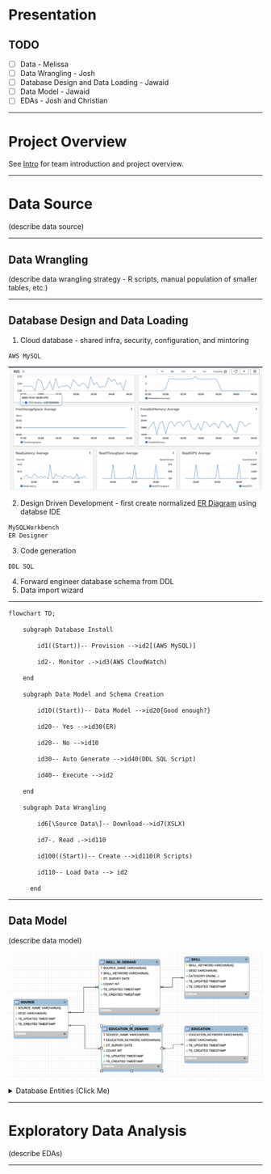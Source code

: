 # Presentation

## TODO
- [ ] Data  - Melissa
- [ ] Data Wrangling - Josh
- [ ] Database Design and Data Loading - Jawaid
- [ ] Data Model - Jawaid
- [ ] EDAs - Josh and Christian

***

# Project Overview

See [Intro](https://github.com/himalayahall/DATA607-PROJECT3/blob/main/Intro.md) for team introduction and project overview. 

***

# Data Source
(describe data source)

***

## Data Wrangling 
(describe data wrangling strategy - R scripts, manual population of smaller tables, etc.)

***

## Database Design and Data Loading 

1. Cloud database - shared infra, security, configuration, and mintoring
```
AWS MySQL
```
![Cloudwatch](https://github.com/himalayahall/DATA607-PROJECT3/blob/main/images/AWS%20RDS%20Cloudwatch.png)

2. Design Driven Development - first create normalized [ER Diagram](#data-model) using databse IDE
```
MySQLWorkbench
ER Designer
```
3. Code generation
```
DDL SQL
```
4. Forward engineer database schema from DDL
5. Data import wizard

***

```mermaid
flowchart TD;
    
    subgraph Database Install
    
        id1((Start))-- Provision -->id2[(AWS MySQL)]
        
        id2-. Monitor .->id3(AWS CloudWatch)
    
    end
    
    subgraph Data Model and Schema Creation
    
        id10((Start))-- Data Model -->id20{Good enough?}
    
        id20-- Yes -->id30(ER)
    
        id20-- No -->id10
    
        id30-- Auto Generate -->id40(DDL SQL Script)
    
        id40-- Execute -->id2

    end
    
    subgraph Data Wrangling  

        id6[\Source Data\]-- Download-->id7(XSLX)

        id7-. Read .->id110
        
        id100((Start))-- Create -->id110(R Scripts)
        
        id110-- Load Data --> id2
        
      end

```

***

## Data Model
(describe data model)

![ER Diagram](https://github.com/himalayahall/DATA607-PROJECT3/blob/main/images/ER.png)

<details><summary>Database Entities (Click Me)</summary>

1. SOURCE  
    Sources of demand data (Linkedin, Monster, etc.)
    
2. SKILL  
    - Skill (R, NLP, Communication, etc.)
    - Category - in the source dataset skills are grouped 2 tabs: **DS skills**, and **DS software**. Within *DS software* are **technical** skills (machine learning, statistics, etc.) and **soft** skills (communication and project management). Since these sub-catrgories are not identified explicitly in the source dataset, manual tagging was necessary. The final category buckets are **T_SOFTWARE**, **T_GENERAL**, and **SOFT**. The *T* prefeix designates *technical* skills, which includes both  *software* and *general*. The prefix also makes it straightforward to filter technical and soft Data Science skills. 
    
3. EDUCATION  
    Education levels (BS, MS, etc.)
    
4. SKILL_IN_DEMAND  
    Skill demand (Source, skill, demand, etc.)
    
5. EDUCATION_IN_DEMAND  
    Education demand (Source, education, demand, etc.)
</details>

***

# Exploratory Data Analysis 
(describe EDAs)

***
